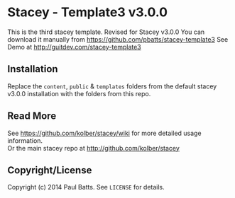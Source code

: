 # Stacey - Template3 v3.0.0

This is the third stacey template. Revised for Stacey v3.0.0 
You can download it manually from <https://github.com/pbatts/stacey-template3>
See Demo at <http://guitdev.com/stacey-template3>

## Installation

Replace the `content`, `public` & `templates` folders from the default stacey v3.0.0 installation with the folders from this repo.

## Read More

See <https://github.com/kolber/stacey/wiki> for more detailed usage information.  
Or the main stacey repo at <http://github.com/kolber/stacey>

## Copyright/License

Copyright (c) 2014 Paul Batts. See `LICENSE` for details.